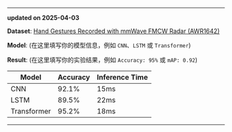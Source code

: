 -----------------------------------------------------
**updated on 2025-04-03**  

**Dataset**: [Hand Gestures Recorded with mmWave FMCW Radar (AWR1642)](https://ieee-dataport.org/open-access/hand-gestures-recorded-mm-wave-fmcw-radar-awr1642)  

**Model**: (在这里填写你的模型信息，例如 `CNN`、`LSTM` 或 `Transformer`)  

**Result**: (在这里填写你的实验结果，例如 `Accuracy: 95%` 或 `mAP: 0.92`)  

| Model       | Accuracy | Inference Time |
|-------------|----------|----------------|
| CNN         | 92.1%    | 15ms           |
| LSTM        | 89.5%    | 22ms           |
| Transformer | 95.2%    | 18ms           |
-----------------------------------------------------
